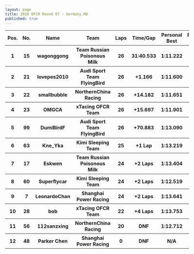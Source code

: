 ```yaml
---
layout: page
title: 2018 OFCR Round 07 - Germany.MD
published: true
---
```


<font size=2>
<table style="width:120%">
	<tr>
		<th>Pos.</th>
		<th>No.</th>
		<th>Name</th>
		<th>Team</th>
		<th>Laps</th>
		<th>Time/Gap</th>
		<th>Personal Best</th>
		<th>Position Diff</th>
	</tr>
	<tr>
		<th>1</th>
		<th>15</th>
		<th>wagonggong</th>
		<th>Team Russian Poisonous Milk</th>
		<th>26</th>
		<th>31:40.533</th>
		<th>1:11.222</th>
		<th>0</th>
	</tr>
	<tr>
		<th>2</th>
		<th>21</th>
		<th>lovepes2010</th>
		<th>Audi Sport Team FlyingBird</th>
		<th>26</th>
		<th>+1.166</th>
		<th>1:11.600</th>
		<th>0</th>
	</tr>
	<tr>
		<th>3</th>
		<th>22</th>
		<th>smallbubble</th>
		<th>NorthernChina Racing</th>
		<th>26</th>
		<th>+14.182</th>
		<th>1:11.651</th>
		<th>+1</th>
	</tr>
	<tr>
		<th>4</th>
		<th>23</th>
		<th>OMGCA</th>
		<th>xTacing OFCR Team</th>
		<th>26</th>
		<th>+15.697</th>
		<th>1:11.901</th>
		<th>-1</th>
	</tr>
	<tr>
		<th>5</th>
		<th>99</th>
		<th>DumiBirdF</th>
		<th>Audi Sport Team FlyingBird</th>
		<th>26</th>
		<th>+70.883</th>
		<th>1:13.090</th>
		<th>0</th>
	</tr>
	<tr>
		<th>6</th>
		<th>63</th>
		<th>Kne_Yka</th>
		<th>Kimi Sleeping Team</th>
		<th>25</th>
		<th>+1 Lap</th>
		<th>1:13.219</th>
		<th>0</th>
	</tr>
	<tr>
		<th>7</th>
		<th>17</th>
		<th>Eskwen</th>
		<th>Team Russian Poisonous Milk</th>
		<th>24</th>
		<th>+2 Laps</th>
		<th>1:13.404</th>
		<th>0</th>
	</tr>
	<tr>
		<th>8</th>
		<th>60</th>
		<th>Superflycar</th>
		<th>Kimi Sleeping Team</th>
		<th>24</th>
		<th>+2 Laps</th>
		<th>1:12.519</th>
		<th>+3</th>
	</tr>
	<tr>
		<th>9</th>
		<th>7</th>
		<th>LeonardoChan</th>
		<th>Shanghai Power Racing</th>
		<th>24</th>
		<th>+2 Laps</th>
		<th>1:13.641</th>
		<th>+1</th>
	</tr>
	<tr>
		<th>10</th>
		<th>28</th>
		<th>bob</th>
		<th>xTacing OFCR Team</th>
		<th>22</th>
		<th>+4 Laps</th>
		<th>1:13.753</th>
		<th>-2</th>
	</tr>
	<tr>
		<th>11</th>
		<th>56</th>
		<th>112sanzxing</th>
		<th>NorthernChina Racing</th>
		<th>20</th>
		<th>DNF</th>
		<th>1:12.712</th>
		<th>-2</th>
	</tr>
	<tr>
		<th>12</th>
		<th>48</th>
		<th>Parker Chen</th>
		<th>Shanghai Power Racing</th>
		<th>0</th>
		<th>DNF</th>
		<th>N/A</th>
		<th>0</th>
	</tr>
</table>
</font>